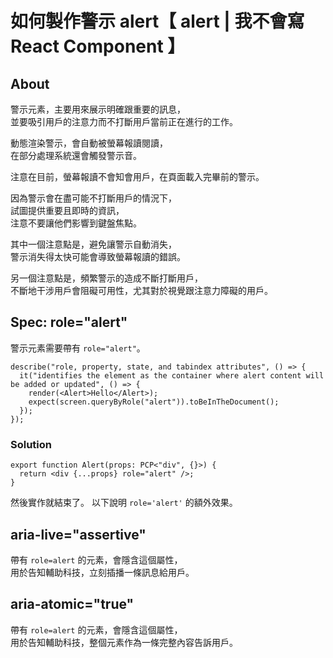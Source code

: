 # 如何製作警示 alert【 alert | 我不會寫 React Component 】

## About

警示元素，主要用來展示明確跟重要的訊息，  
並要吸引用戶的注意力而不打斷用戶當前正在進行的工作。

動態渲染警示，會自動被螢幕報讀閱讀，  
在部分處理系統還會觸發警示音。

注意在目前，螢幕報讀不會知會用戶，在頁面載入完畢前的警示。

因為警示會在盡可能不打斷用戶的情況下，  
試圖提供重要且即時的資訊，  
注意不要讓他們影響到鍵盤焦點。

其中一個注意點是，避免讓警示自動消失，  
警示消失得太快可能會導致螢幕報讀的錯誤。

另一個注意點是，頻繁警示的造成不斷打斷用戶，  
不斷地干涉用戶會阻礙可用性，尤其對於視覺跟注意力障礙的用戶。

## Spec: role="alert"

警示元素需要帶有 `role="alert"`。

```tsx
describe("role, property, state, and tabindex attributes", () => {
  it("identifies the element as the container where alert content will be added or updated", () => {
    render(<Alert>Hello</Alert>);
    expect(screen.queryByRole("alert")).toBeInTheDocument();
  });
});
```

### Solution

```tsx
export function Alert(props: PCP<"div", {}>) {
  return <div {...props} role="alert" />;
}
```

然後實作就結束了。
以下說明 `role='alert'` 的額外效果。

## aria-live="assertive"

帶有 `role=alert` 的元素，會隱含這個屬性，  
用於告知輔助科技，立刻插播一條訊息給用戶。

## aria-atomic="true"

帶有 `role=alert` 的元素，會隱含這個屬性，  
用於告知輔助科技，整個元素作為一條完整內容告訴用戶。
